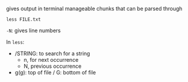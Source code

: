 gives output in terminal manageable chunks that can be parsed through

`less FILE.txt`

`-N`: gives line numbers

In `less`:
- /STRING: to search for a string 
	- n, for next occurrence
	- N, previous occurrence
- g(g): top of file / G: bottom of file
